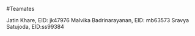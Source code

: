 #Teamates

Jatin Khare, EID: jk47976
Malvika Badrinarayanan, EID: mb63573
Sravya Satujoda, EID:ss99384
